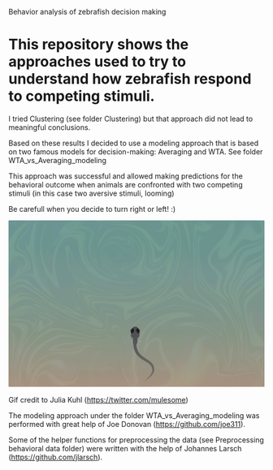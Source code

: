 Behavior analysis of zebrafish decision making

# This repository shows the approaches used to try to understand how zebrafish respond to competing stimuli.

I tried Clustering (see folder Clustering) but that approach did not lead to meaningful conclusions.

Based on these results I decided to use a modeling approach that is based on two famous models for decision-making: Averaging and WTA. 
See folder WTA_vs_Averaging_modeling

This approach was successful and allowed making predictions for the behavioral outcome when animals are confronted with two competing stimuli (in this case two aversive stimuli, looming)


Be carefull when you decide to turn right or left! :)

![Fish escaping](Clustering/fishDecides_v5_small.gif)


Gif credit to Julia Kuhl (https://twitter.com/mulesome)

The modeling approach under the folder WTA_vs_Averaging_modeling was performed with great help of Joe Donovan (https://github.com/joe311). 

Some of the helper functions for preprocessing the data (see Preprocessing behavioral data folder) were written with the help of Johannes Larsch (https://github.com/jlarsch).
